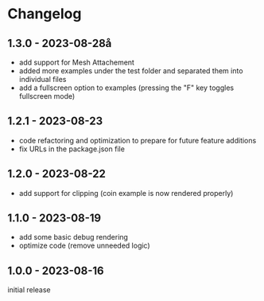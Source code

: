 # Changelog

## 1.3.0 - 2023-08-28å

- add support for Mesh Attachement
- added more examples under the test folder and separated them into individual files
- add a fullscreen option to examples (pressing the "F" key toggles fullscreen mode)

## 1.2.1 - 2023-08-23

- code refactoring and optimization to prepare for future feature additions
- fix URLs in the package.json file

## 1.2.0 - 2023-08-22

- add support for clipping (coin example is now rendered properly)

## 1.1.0 - 2023-08-19

- add some basic debug rendering
- optimize code (remove unneeded logic)

## 1.0.0 - 2023-08-16

initial release